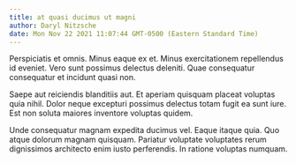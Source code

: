 ```yaml
---
title: at quasi ducimus ut magni
author: Daryl Nitzsche
date: Mon Nov 22 2021 11:07:44 GMT-0500 (Eastern Standard Time)
---
```

Perspiciatis et omnis. Minus eaque ex et. Minus exercitationem repellendus id eveniet. Vero sunt possimus delectus deleniti. Quae consequatur consequatur et incidunt quasi non.

 Saepe aut reiciendis blanditiis aut. Et aperiam quisquam placeat voluptas quia nihil. Dolor neque excepturi possimus delectus totam fugit ea sunt iure. Est non soluta maiores inventore voluptas quidem.

 Unde consequatur magnam expedita ducimus vel. Eaque itaque quia. Quo atque dolorum magnam quisquam. Pariatur voluptate voluptates rerum dignissimos architecto enim iusto perferendis. In ratione voluptas numquam.